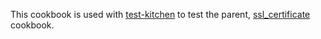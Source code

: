 This cookbook is used with [test-kitchen](http://kitchen.ci/) to test the parent, [ssl_certificate](https://supermarket.chef.io/cookbooks/ssl_certificate) cookbook.

